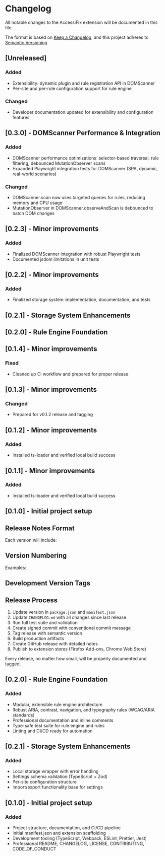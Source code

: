 # Changelog

All notable changes to the AccessiFix extension will be documented in this file.

The format is based on [Keep a Changelog](https://keepachangelog.com/en/1.0.0/),
and this project adheres to [Semantic Versioning](https://semver.org/spec/v2.0.0.html).

## [Unreleased]

### Added

- Extensibility: dynamic plugin and rule registration API in DOMScanner
- Per-site and per-rule configuration support for rule engine

### Changed

- Developer documentation updated for extensibility and configuration features

## [0.3.0] - DOMScanner Performance & Integration

### Added

- DOMScanner performance optimizations: selector-based traversal, rule filtering, debounced MutationObserver scans
- Expanded Playwright integration tests for DOMScanner (SPA, dynamic, real-world scenarios)

### Changed

- DOMScanner.scan now uses targeted queries for rules, reducing memory and CPU usage
- MutationObserver in DOMScanner.observeAndScan is debounced to batch DOM changes

## [0.2.3] - Minor improvements

### Added

- Finalized DOMScanner integration with robust Playwright tests
- Documented jsdom limitations in unit tests

## [0.2.2] - Minor improvements

### Added

- Finalized storage system implementation, documentation, and tests

## [0.2.1] - Storage System Enhancements

## [0.2.0] - Rule Engine Foundation

## [0.1.4] - Minor improvements

### Fixed

- Cleaned up CI workflow and prepared for proper release

## [0.1.3] - Minor improvements

### Changed

- Prepared for v0.1.2 release and tagging

## [0.1.2] - Minor improvements

### Added

- Installed ts-loader and verified local build success

## [0.1.1] - Minor improvements

### Added

- Installed ts-loader and verified local build success

## [0.1.0] - Initial project setup

## Release Notes Format

Each version will include:

## Version Numbering

Examples:

## Development Version Tags

## Release Process

1. Update version in `package.json` and `manifest.json`
2. Update `CHANGELOG.md` with all changes since last release
3. Run full test suite and validation
4. Create signed commit with conventional commit message
5. Tag release with semantic version
6. Build production artifacts
7. Create GitHub release with detailed notes
8. Publish to extension stores (Firefox Add-ons, Chrome Web Store)

Every release, no matter how small, will be properly documented and tagged.

## [0.2.0] - Rule Engine Foundation

### Added

- Modular, extensible rule engine architecture
- Robust ARIA, contrast, navigation, and typography rules (WCAG/ARIA standards)
- Professional documentation and inline comments
- Type-safe test suite for rule engine and rules
- Linting and CI/CD ready for automation

## [0.2.1] - Storage System Enhancements

### Added

- Local storage wrapper with error handling
- Settings schema validation (TypeScript + Zod)
- Per-site configuration structure
- Import/export functionality base for settings

## [0.1.0] - Initial project setup

### Added

- Project structure, documentation, and CI/CD pipeline
- Initial manifest.json and extension scaffolding
- Development tooling (TypeScript, Webpack, ESLint, Prettier, Jest)
- Professional README, CHANGELOG, LICENSE, CONTRIBUTING, CODE_OF_CONDUCT
